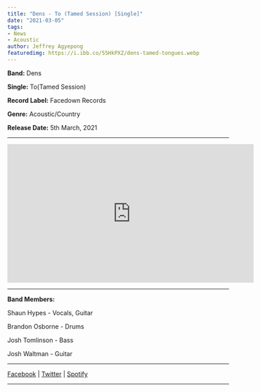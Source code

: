 ```yaml
---
title: "Dens - To (Tamed Session) [Single]"
date: "2021-03-05"
tags:
- News
- Acoustic
author: Jeffrey Agyepong
featuredimg: https://i.ibb.co/55HkPXZ/dens-tamed-tongues.webp
---
```


**Band:** Dens

**Single:** To(Tamed Session)

**Record Label:** Facedown Records 

**Genre:** Acoustic/Country

**Release Date:** 5th March, 2021

<hr>
<div class="video-container"><iframe src="https://www.youtube.com/embed/xvbRVw21M6c" width="560" height="315" frameborder="0"></iframe></div>

<hr>


**Band Members:**

Shaun Hypes - Vocals, Guitar

Brandon Osborne -  Drums

Josh Tomlinson - Bass

Josh Waltman - Guitar


<hr>


[Facebook](https://www.facebook.com/densnoise) | [ Twitter](https://twitter.com/DENSnoise) | [Spotify](https://open.spotify.com/track/7DzkmBTj6cZIlLNYHSLhvJ?si=21oLFsjQTNm95hkJizlvnQ)

<hr>